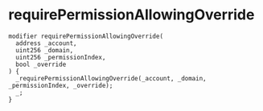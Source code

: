 # requirePermissionAllowingOverride

```
modifier requirePermissionAllowingOverride(
  address _account,
  uint256 _domain,
  uint256 _permissionIndex,
  bool _override
) {
  _requirePermissionAllowingOverride(_account, _domain, _permissionIndex, _override);
  _;
}
```